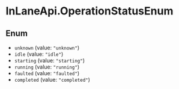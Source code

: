 # InLaneApi.OperationStatusEnum

## Enum

* `unknown` (value: `"unknown"`)
* `idle` (value: `"idle"`)
* `starting` (value: `"starting"`)
* `running` (value: `"running"`)
* `faulted` (value: `"faulted"`)
* `completed` (value: `"completed"`)
